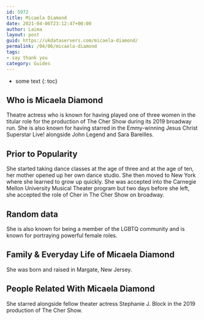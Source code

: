 ```yaml
---
id: 5972
title: Micaela Diamond
date: 2021-04-06T23:12:47+00:00
author: Laima
layout: post
guid: https://ukdataservers.com/micaela-diamond/
permalink: /04/06/micaela-diamond
tags:
- say thank you
category: Guides
---
```


* some text
{: toc}


## Who is Micaela Diamond
                  
                  
                  
Theatre actress who is known for having played one of three women in the titular role for the production of The Cher Show during its 2019 broadway run. She is also known for having starred in the Emmy-winning Jesus Christ Superstar Live! alongside John Legend and Sara Bareilles. 
                  
              
            
              
            
                
                
                
## Prior to Popularity
                  
                  
                  
She started taking dance classes at the age of three and at the age of ten, her mother opened up her own dance studio. She then moved to New York where she learned to grow up quickly. She was accepted into the Carnegie Mellon University Musical Theater program but two days before she left, she accepted the role of Cher in The Cher Show on broadway. 
                  
              
            
              
            
                
                
                
## Random data
                  
                  
                  
She is also known for being a member of the LGBTQ community and is known for portraying powerful female roles. 
                  
              
            
              
            
                
                
                
## Family & Everyday Life of Micaela Diamond
                  
                  
                  
She was born and raised in Margate, New Jersey. 
                  
              
            
              
            
                
                
                
## People Related With Micaela Diamond
                  
                  
                  
She starred alongside fellow theater actress Stephanie J. Block in the 2019 production of The Cher Show. 
                  
              
            
              
            
                
              
            
              
              
            
            
              
            
          
          
          
